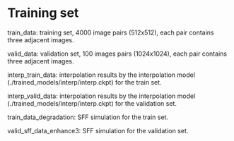 # Training set

train_data: training set, 4000 image pairs (512x512), each pair contains three adjacent images.

valid_data: validation set, 100 images pairs (1024x1024), each pair contains three adjacent images.

interp_train_data: interpolation results by the interpolation model (./trained_models/interp/interp.ckpt) for the train set.

interp_valid_data: interpolation results by the interpolation model (./trained_models/interp/interp.ckpt) for the validation set.

train_data_degradation: SFF simulation for the train set.

valid_sff_data_enhance3: SFF simulation for the validation set.

